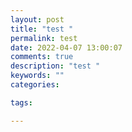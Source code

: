 ```yaml
---
layout: post
title: "test "
permalink: test
date: 2022-04-07 13:00:07
comments: true
description: "test "
keywords: ""
categories:

tags:

---
```

